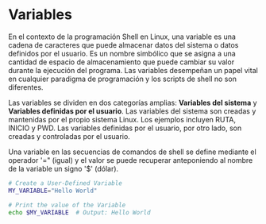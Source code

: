 # Variables

En el contexto de la programación Shell en Linux, una variable es una cadena de caracteres que puede almacenar datos del sistema o datos definidos por el usuario. Es un nombre simbólico que se asigna a una cantidad de espacio de almacenamiento que puede cambiar su valor durante la ejecución del programa. Las variables desempeñan un papel vital en cualquier paradigma de programación y los scripts de shell no son diferentes.

Las variables se dividen en dos categorías amplias: **Variables del sistema** y **Variables definidas por el usuario**. Las variables del sistema son creadas y mantenidas por el propio sistema Linux. Los ejemplos incluyen RUTA, INICIO y PWD. Las variables definidas por el usuario, por otro lado, son creadas y controladas por el usuario.

Una variable en las secuencias de comandos de shell se define mediante el operador '=" (igual) y el valor se puede recuperar anteponiendo al nombre de la variable un signo '$' (dólar).

```bash
# Create a User-Defined Variable
MY_VARIABLE="Hello World"

# Print the value of the Variable
echo $MY_VARIABLE  # Output: Hello World
```